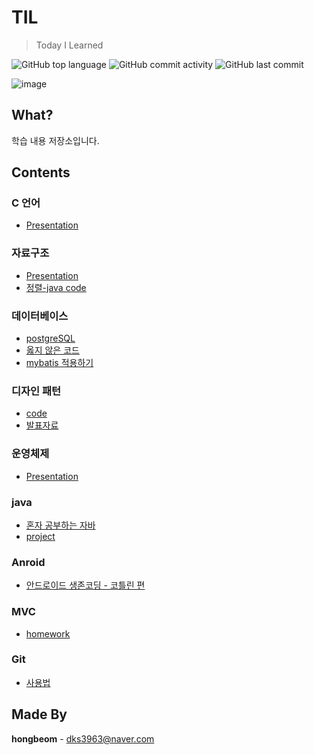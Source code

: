 # TIL
> Today I Learned

![GitHub top language](https://img.shields.io/github/languages/top/hongbeomi/TIL.svg?color=yellow&label=markdown&logo=markdown) ![GitHub commit activity](https://img.shields.io/github/commit-activity/w/hongbeomi/TIL.svg?color=green) ![GitHub last commit](https://img.shields.io/github/last-commit/hongbeomi/TIL.svg?color=red) 

![image](https://user-images.githubusercontent.com/40753104/61136316-608ccf00-a4fe-11e9-8929-7ac715c80058.png)

## What?

학습 내용 저장소입니다.

## Contents

### C 언어

* [Presentation](https://github.com/hongbeomi/TIL/tree/master/C%20Seminar/Presentation)

### 자료구조

* [Presentation](https://github.com/hongbeomi/TIL/tree/master/Data%20Structure%20Seminar/Presentation)
* [정렬-java code](https://github.com/hongbeomi/TIL/tree/master/Data%20Structure%20Seminar/data%20structure)

### 데이터베이스

* [postgreSQL](https://github.com/hongbeomi/TIL/tree/master/DataBase%20%20Seminar/Postgresql)
* [옳지 않은 코드](https://github.com/hongbeomi/TIL/tree/master/DataBase%20%20Seminar/SQL)
* [mybatis 적용하기](https://github.com/hongbeomi/TIL/tree/master/DataBase%20%20Seminar/hello-mybatis)

### 디자인 패턴

* [code](https://github.com/hongbeomi/TIL/tree/master/DesignPattern%20Seminar/DesignPattern)
* [발표자료](https://github.com/hongbeomi/TIL/tree/master/DesignPattern%20Seminar/Presentation)

### 운영체제

* [Presentation](https://github.com/hongbeomi/TIL/tree/master/OS%20Seminar/Presentation)

### java

* [혼자 공부하는 자바](https://github.com/hongbeomi/TIL/tree/master/java%20Seminar/%ED%98%BC%EC%9E%90%20%EA%B3%B5%EB%B6%80%ED%95%98%EB%8A%94%20%EC%9E%90%EB%B0%94)
* [project](https://github.com/hongbeomi/TIL/tree/master/java%20Seminar/JavaProject)

### **Anroid**

- [안드로이드 생존코딩 - 코틀린 편](https://github.com/hongbeomi/TIL/tree/master/Android/%EC%95%88%EB%93%9C%EB%A1%9C%EC%9D%B4%EB%93%9C%20%EC%83%9D%EC%A1%B4%EC%BD%94%EB%94%A9%20-%20%EC%BD%94%ED%8B%80%EB%A6%B0%20%ED%8E%B8)

### MVC

* [homework](https://github.com/hongbeomi/TIL/tree/master/MVC%20Seminar)

### Git

* [사용법](https://github.com/hongbeomi/TIL/tree/master/git%20%EC%82%AC%EC%9A%A9%EB%B2%95)

  

## Made By

**hongbeom** - dks3963@naver.com

